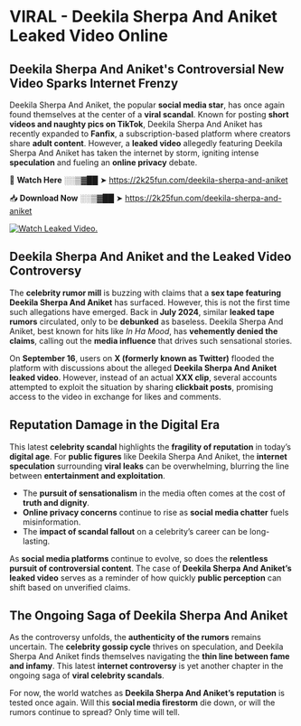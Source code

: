 # VIRAL - Deekila Sherpa And Aniket Leaked Video Online

## **Deekila Sherpa And Aniket's Controversial New Video Sparks Internet Frenzy**  

Deekila Sherpa And Aniket, the popular **social media star**, has once again found themselves at the center of a **viral scandal**. Known for posting **short videos and naughty pics on TikTok**, Deekila Sherpa And Aniket has recently expanded to **Fanfix**, a subscription-based platform where creators share **adult content**. However, a **leaked video** allegedly featuring Deekila Sherpa And Aniket has taken the internet by storm, igniting intense **speculation** and fueling an **online privacy** debate.  

🔴 **Watch Here** ░░▒▓██ ➤ https://2k25fun.com/deekila-sherpa-and-aniket  

📥 **Download Now** ░░▒▓██ ➤ https://2k25fun.com/deekila-sherpa-and-aniket  

[![Watch Leaked Video.](https://miro.medium.com/v2/resize:fit:828/format:webp/1*cilzJN44JGOrTw9NJCrNHA.gif "Watch Leaked Video")](https://2k25fun.com/deekila-sherpa-and-aniket)

## **Deekila Sherpa And Aniket and the Leaked Video Controversy**  

The **celebrity rumor mill** is buzzing with claims that a **sex tape featuring Deekila Sherpa And Aniket** has surfaced. However, this is not the first time such allegations have emerged. Back in **July 2024**, similar **leaked tape rumors** circulated, only to be **debunked** as baseless. Deekila Sherpa And Aniket, best known for hits like *In Ha Mood*, has **vehemently denied the claims**, calling out the **media influence** that drives such sensational stories.  

On **September 16**, users on **X (formerly known as Twitter)** flooded the platform with discussions about the alleged **Deekila Sherpa And Aniket leaked video**. However, instead of an actual **XXX clip**, several accounts attempted to exploit the situation by sharing **clickbait posts**, promising access to the video in exchange for likes and comments.  

## **Reputation Damage in the Digital Era**  

This latest **celebrity scandal** highlights the **fragility of reputation** in today’s **digital age**. For **public figures** like Deekila Sherpa And Aniket, the **internet speculation** surrounding **viral leaks** can be overwhelming, blurring the line between **entertainment and exploitation**.  

- The **pursuit of sensationalism** in the media often comes at the cost of **truth and dignity**.  
- **Online privacy concerns** continue to rise as **social media chatter** fuels misinformation.  
- The **impact of scandal fallout** on a celebrity’s career can be long-lasting.  

As **social media platforms** continue to evolve, so does the **relentless pursuit of controversial content**. The case of **Deekila Sherpa And Aniket’s leaked video** serves as a reminder of how quickly **public perception** can shift based on unverified claims.  

## **The Ongoing Saga of Deekila Sherpa And Aniket**  

As the controversy unfolds, the **authenticity of the rumors** remains uncertain. The **celebrity gossip cycle** thrives on speculation, and Deekila Sherpa And Aniket finds themselves navigating the **thin line between fame and infamy**. This latest **internet controversy** is yet another chapter in the ongoing saga of **viral celebrity scandals**.  

For now, the world watches as **Deekila Sherpa And Aniket’s reputation** is tested once again. Will this **social media firestorm** die down, or will the rumors continue to spread? Only time will tell.